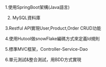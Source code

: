 


1.使用SpringBoot架構(Java語言) 

2. MySQL資料庫

3.Restful API實現User,Product,Order CRUD功能

4.使用Hutool做snowFlake編碼方式來定義Id規則

5.標準MVC框架，Controller-Service-Dao

6.單元測試&整合測試，用BDD方式實現
